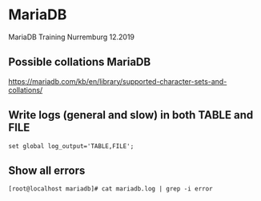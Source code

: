 # MariaDB 
MariaDB Training Nurremburg 12.2019

## Possible collations MariaDB 
https://mariadb.com/kb/en/library/supported-character-sets-and-collations/

## Write logs (general and slow) in both TABLE and FILE 
```
set global log_output='TABLE,FILE';
```

## Show all errors 
```
[root@localhost mariadb]# cat mariadb.log | grep -i error
```
